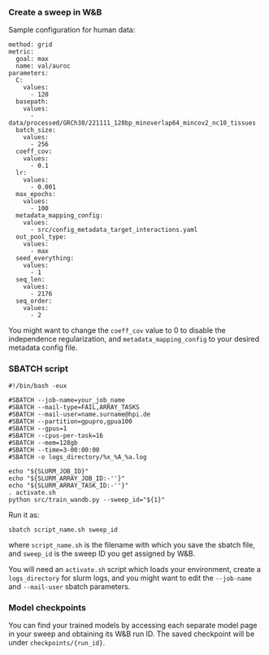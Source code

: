 ### Create a sweep in W&B
Sample configuration for human data:
```
method: grid
metric:
  goal: max
  name: val/auroc
parameters:
  C:
    values:
      - 120
  basepath:
    values:
      - data/processed/GRCh38/221111_128bp_minoverlap64_mincov2_nc10_tissues
  batch_size:
    values:
      - 256
  coeff_cov:
    values:
      - 0.1
  lr:
    values:
      - 0.001
  max_epochs:
    values:
      - 100
  metadata_mapping_config:
    values:
      - src/config_metadata_target_interactions.yaml
  out_pool_type:
    values:
      - max
  seed_everything:
    values:
      - 1
  seq_len:
    values:
      - 2176
  seq_order:
    values:
      - 2
```

You might want to change the `coeff_cov` value to 0 to disable the independence regularization, and 
`metadata_mapping_config` to your desired metadata config file.

### SBATCH script
```
#!/bin/bash -eux

#SBATCH --job-name=your_job_name
#SBATCH --mail-type=FAIL,ARRAY_TASKS
#SBATCH --mail-user=name.surname@hpi.de
#SBATCH --partition=gpupro,gpua100
#SBATCH --gpus=1
#SBATCH --cpus-per-task=16
#SBATCH --mem=128gb
#SBATCH --time=3-00:00:00
#SBATCH -o logs_directory/%x_%A_%a.log

echo "${SLURM_JOB_ID}"
echo "${SLURM_ARRAY_JOB_ID:-''}"
echo "${SLURM_ARRAY_TASK_ID:-''}"
. activate.sh
python src/train_wandb.py --sweep_id="${1}"
```

Run it as:

`sbatch script_name.sh sweep_id`

where `script_name.sh` is the filename with which you save the sbatch file, and `sweep_id` is the sweep ID
you get assigned by W&B.

You will need an `activate.sh` script which loads your environment, create a `logs_directory` for slurm logs,
and you might want to edit the `--job-name` and `--mail-user` sbatch parameters.

### Model checkpoints
You can find your trained models by accessing each separate model page in your sweep and obtaining its W&B run ID.
The saved checkpoint will be under `checkpoints/{run_id}`.